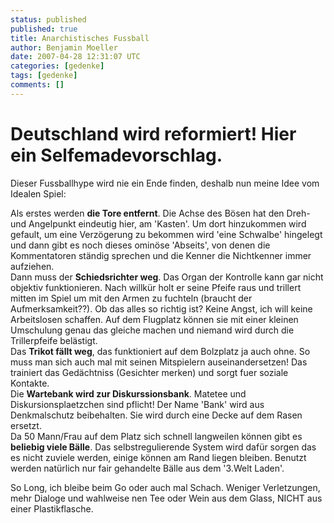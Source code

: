 ```yaml
---
status: published
published: true
title: Anarchistisches Fussball
author: Benjamin Moeller
date: 2007-04-28 12:31:07 UTC
categories: [gedenke]
tags: [gedenke]
comments: []
---
```


# Deutschland wird reformiert! Hier ein Selfemadevorschlag.

Dieser Fussballhype wird nie ein Ende finden, deshalb nun meine Idee vom Idealen Spiel:  

Als erstes werden **die Tore entfernt**. Die Achse des Bösen hat den Dreh- und Angelpunkt eindeutig hier, am 'Kasten'. Um dort hinzukommen wird gefault, um eine Verzögerung zu bekommen wird 'eine Schwalbe' hingelegt und dann gibt es noch dieses ominöse 'Abseits', von denen die Kommentatoren ständig sprechen und die Kenner die Nichtkenner immer aufziehen.  
Dann muss der **Schiedsrichter weg**. Das Organ der Kontrolle kann gar nicht objektiv funktionieren. Nach willkür holt er seine Pfeife raus und trillert mitten im Spiel um mit den Armen zu fuchteln (braucht der Aufmerksamkeit??). Ob das alles so richtig ist? Keine Angst, ich will keine Arbeitslosen schaffen. Auf dem Flugplatz können sie mit einer kleinen Umschulung genau das gleiche machen und niemand wird durch die Trillerpfeife belästigt.  
Das **Trikot fällt weg**, das funktioniert auf dem Bolzplatz ja auch ohne. So muss man sich auch mal mit seinen Mitspielern auseinandersetzen! Das trainiert das Gedächtniss (Gesichter merken) und sorgt fuer soziale Kontakte.  
Die **Wartebank wird zur Diskurssionsbank**. Matetee und Diskursionsplaetzchen sind pflicht! Der Name 'Bank' wird aus Denkmalschutz beibehalten. Sie wird durch eine Decke auf dem Rasen ersetzt.  
Da 50 Mann/Frau auf dem Platz sich schnell langweilen können gibt es **beliebig viele Bälle**. Das selbstregulierende System wird dafür sorgen das es nicht zuviele werden, einige können am Rand liegen bleiben. Benutzt werden natürlich nur fair gehandelte Bälle aus dem '3.Welt Laden'.  

So Long, ich bleibe beim Go oder auch mal Schach. Weniger Verletzungen, mehr Dialoge und wahlweise nen Tee oder Wein aus dem Glass, NICHT aus einer Plastikflasche.  
